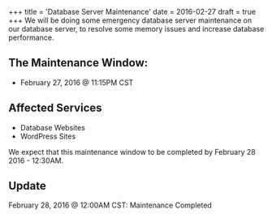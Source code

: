 +++
title = 'Database Server Maintenance'
date = 2016-02-27
draft = true
+++
We will be doing some emergency database server maintenance on our database server, to resolve some memory issues and increase database performance.

## The Maintenance Window:

 * February 27, 2016 @ 11:15PM CST

## Affected Services

 * Database Websites
 * WordPress Sites

We expect that this maintenance window to be completed by February 28 2016 - 12:30AM.

## Update

February 28, 2016 @ 12:00AM CST: Maintenance Completed